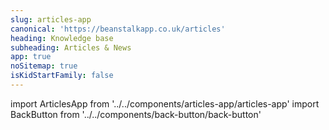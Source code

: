 ```yaml
---
slug: articles-app
canonical: 'https://beanstalkapp.co.uk/articles'
heading: Knowledge base
subheading: Articles & News
app: true
noSitemap: true
isKidStartFamily: false
---
```

import ArticlesApp from '../../components/articles-app/articles-app'
import BackButton from '../../components/back-button/back-button'

<BackButton link='/support-app'/>
<ArticlesApp/>